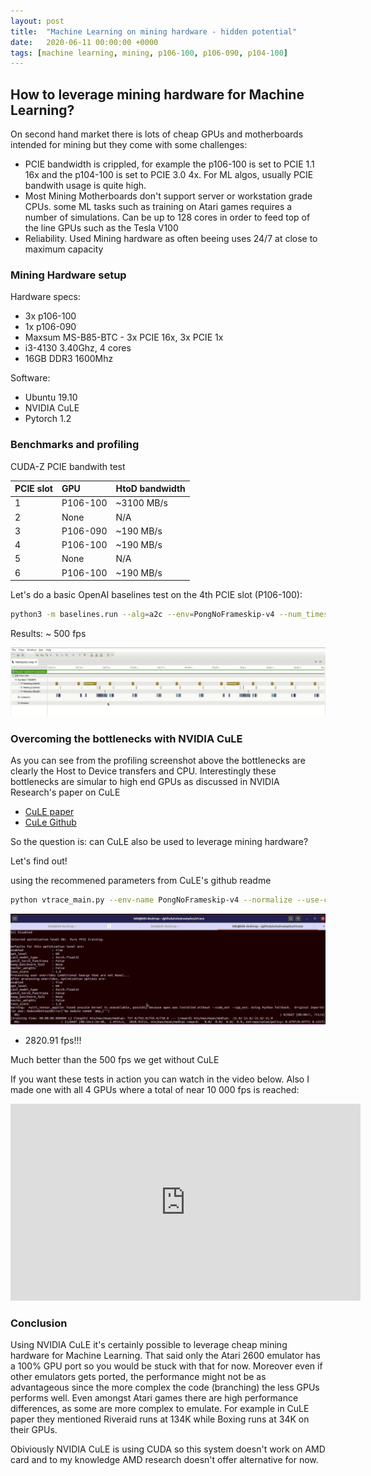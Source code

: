 ```yaml
---
layout: post
title:  "Machine Learning on mining hardware - hidden potential"
date:   2020-06-11 00:00:00 +0000
tags: [machine learning, mining, p106-100, p106-090, p104-100]
---
```


## How to leverage mining hardware for Machine Learning?

On second hand market there is lots of cheap GPUs and motherboards intended for mining but they come with some challenges:
*   PCIE bandwidth is crippled, for example the p106-100 is set to PCIE 1.1 16x and the p104-100 is set to PCIE 3.0 4x. For ML algos, usually PCIE bandwith usage is quite high.
*   Most Mining Motherboards don't support server or workstation grade CPUs. some ML tasks such as training on Atari games requires a number of simulations. Can be up to 128 cores in order to feed top of the line GPUs such as the Tesla V100
*   Reliability. Used Mining hardware as often beeing uses 24/7 at close to maximum capacity


### Mining Hardware setup

Hardware specs:
*   3x p106-100
*   1x p106-090
*   Maxsum MS-B85-BTC - 3x PCIE 16x, 3x PCIE 1x
*   i3-4130 3.40Ghz, 4 cores
*   16GB DDR3 1600Mhz

Software:
*   Ubuntu 19.10
*   NVIDIA CuLE
*   Pytorch 1.2


### Benchmarks and profiling
CUDA-Z PCIE bandwith test

| PCIE slot | GPU       | HtoD bandwidth |
|:----------|:----------|:-----------|
| 1         | P106-100  |  ~3100 MB/s|
| 2         | None	    |   N/A      |
| 3         | P106-090  |  ~190 MB/s |
| 4         | P106-100  | ~190 MB/s  |
| 5         | None      |   N/A      |  
| 6         | P106-100  |  ~190 MB/s |
         
Let's do a basic OpenAI baselines test on the 4th PCIE slot (P106-100):
```bash
python3 -m baselines.run --alg=a2c --env=PongNoFrameskip-v4 --num_timesteps=2e7 --num_env=6
```
Results: ~ 500 fps

![nv profiler](/assets/mining/nv_profiler.png) <br>


### Overcoming the bottlenecks with NVIDIA CuLE

As you can see from the profiling screenshot above the bottlenecks are clearly the Host to Device transfers and CPU.
Interestingly these bottlenecks are simular to high end GPUs as discussed in NVIDIA Research's paper on CuLE

*   [CuLE paper](https://arxiv.org/pdf/1907.08467.pdf)
*   [CuLe Github](https://github.com/NVlabs/cule)


So the question is: can CuLE also be used to leverage mining hardware?

Let's find out!

using the recommened parameters from CuLE's github readme
```bash
python vtrace_main.py --env-name PongNoFrameskip-v4 --normalize --use-cuda-env --num-ales 1200 --num-steps 20 --num-steps-per-update 1 --num-minibatches 20 --t-max 8000000 --evaluation-interval 200000
```

![cule test 01](/assets/mining/cule_test01.png) <br>


*   2820.91 fps!!!

Much better than the 500 fps we get without CuLE


If you want these tests in action you can watch in the video below. Also I made one with all 4 GPUs where a total of near 10 000 fps is reached:
<iframe width="560" height="315" src="https://www.youtube.com/embed/AKrdBF39r7w" frameborder="0" allow="accelerometer; autoplay; encrypted-media; gyroscope; picture-in-picture" allowfullscreen></iframe>


### Conclusion
Using NVIDIA CuLE it's certainly possible to leverage cheap mining hardware for Machine Learning. That said only the Atari 2600 emulator has a 100% GPU port so you would be stuck with that for now. Moreover even if other emulators gets ported, the performance might not be as advantageous since the more complex the code (branching) the less GPUs performs well. Even amongst Atari games there are high performance differences, as some are more complex to emulate. For example in CuLE paper they mentioned Riveraid runs at 134K while Boxing runs at 34K on their GPUs.

Obiviously NVIDIA CuLE is using CUDA so this system doesn't work on AMD card and to my knowledge AMD research doesn't offer alternative for now.
